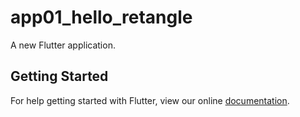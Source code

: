 # app01_hello_retangle

A new Flutter application.

## Getting Started

For help getting started with Flutter, view our online
[documentation](https://flutter.io/).
